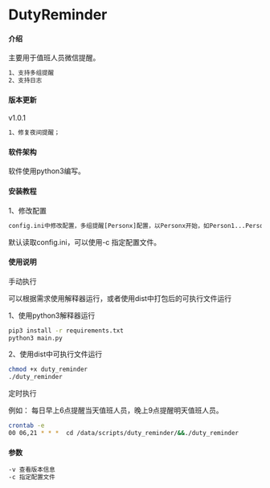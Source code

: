 # DutyReminder

#### 介绍

主要用于值班人员微信提醒。

```bash
1、支持多组提醒
2、支持日志
```

#### 版本更新

v1.0.1
```bash
1、修复夜间提醒；
```

#### 软件架构
软件使用python3编写。

#### 安装教程
1、修改配置

```bash
config.ini中修改配置，多组提醒[Personx]配置，以Personx开始，如Person1...Person10等
```
默认读取config.ini，可以使用-c 指定配置文件。

#### 使用说明
手动执行
  
可以根据需求使用解释器运行，或者使用dist中打包后的可执行文件运行
  
1、使用python3解释器运行
```bash
pip3 install -r requirements.txt 
python3 main.py
```

2、使用dist中可执行文件运行
```bash
chmod +x duty_reminder 
./duty_reminder
```

定时执行

例如： 每日早上6点提醒当天值班人员，晚上9点提醒明天值班人员。
```bash
crontab -e 
00 06,21 * * *  cd /data/scripts/duty_reminder/&&./duty_reminder
```


#### 参数
```bash
-v 查看版本信息
-c 指定配置文件
```